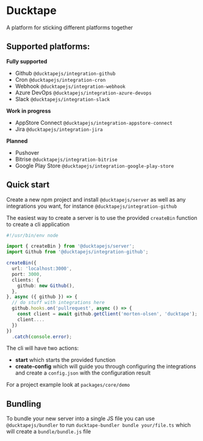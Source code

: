 # Ducktape

A platform for sticking different platforms together

## Supported platforms:

**Fully supported**
* Github `@ducktapejs/integration-github`
* Cron `@ducktapejs/integration-cron`
* Webhook `@ducktapejs/integration-webhook`
* Azure DevOps `@ducktapejs/integration-azure-devops`
* Slack `@ducktapejs/integration-slack`

**Work in progress**
* AppStore Connect `@ducktapejs/integration-appstore-connect`
* Jira `@ducktapejs/integration-jira`

**Planned**
* Pushover
* Bitrise `@ducktapejs/integration-bitrise`
* Google Play Store `@ducktapejs/integration-google-play-store`


## Quick start

Create a new npm project and install `@ducktapejs/server` as well as any integrations you want, for instance `@ducktapejs/integration-github`

The easiest way to create a server is to use the provided `createBin` function to create a cli application

```typescript
#!/usr/bin/env node

import { createBin } from '@ducktapejs/server';
import Github from '@ducktapejs/integration-github';

createBin({
  url: 'localhost:3000',
  port: 3000,
  clients: {
    github: new Github(),
  },
}, async ({ github }) => {
  // do stuff with integrations here
  github.hooks.on('pullrequest', async () => {
    const client = await github.getClient('morten-olsen', 'ducktape');
    client....
  })
})
  .catch(console.error);
```

The cli will have two actions:

* **start** which starts the provided function
* **create-config** which will guide you through configuring the integrations and create a `config.json` with the configuration result

For a project example look at `packages/core/demo`

## Bundling

To bundle your new server into a single JS file you can use `@ducktapejs/bundler` to run `ducktape-bundler bundle your/file.ts` which will create a `bundle/bundle.js` file